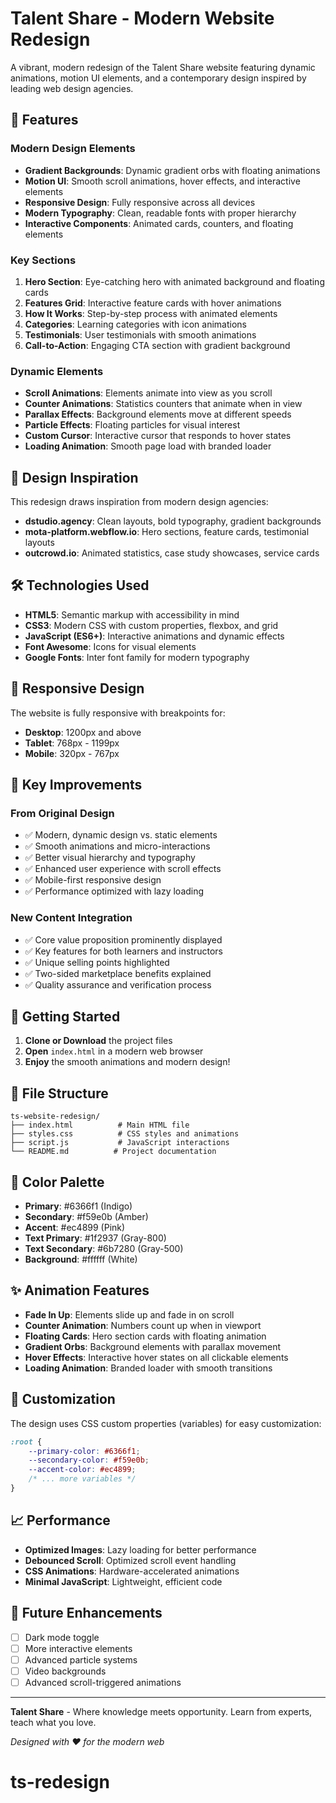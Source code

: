 # Talent Share - Modern Website Redesign

A vibrant, modern redesign of the Talent Share website featuring dynamic animations, motion UI elements, and a contemporary design inspired by leading web design agencies.

## 🚀 Features

### Modern Design Elements
- **Gradient Backgrounds**: Dynamic gradient orbs with floating animations
- **Motion UI**: Smooth scroll animations, hover effects, and interactive elements
- **Responsive Design**: Fully responsive across all devices
- **Modern Typography**: Clean, readable fonts with proper hierarchy
- **Interactive Components**: Animated cards, counters, and floating elements

### Key Sections
1. **Hero Section**: Eye-catching hero with animated background and floating cards
2. **Features Grid**: Interactive feature cards with hover animations
3. **How It Works**: Step-by-step process with animated elements
4. **Categories**: Learning categories with icon animations
5. **Testimonials**: User testimonials with smooth animations
6. **Call-to-Action**: Engaging CTA section with gradient background

### Dynamic Elements
- **Scroll Animations**: Elements animate into view as you scroll
- **Counter Animations**: Statistics counters that animate when in view
- **Parallax Effects**: Background elements move at different speeds
- **Particle Effects**: Floating particles for visual interest
- **Custom Cursor**: Interactive cursor that responds to hover states
- **Loading Animation**: Smooth page load with branded loader

## 🎨 Design Inspiration

This redesign draws inspiration from modern design agencies:

- **dstudio.agency**: Clean layouts, bold typography, gradient backgrounds
- **mota-platform.webflow.io**: Hero sections, feature cards, testimonial layouts
- **outcrowd.io**: Animated statistics, case study showcases, service cards

## 🛠️ Technologies Used

- **HTML5**: Semantic markup with accessibility in mind
- **CSS3**: Modern CSS with custom properties, flexbox, and grid
- **JavaScript (ES6+)**: Interactive animations and dynamic effects
- **Font Awesome**: Icons for visual elements
- **Google Fonts**: Inter font family for modern typography

## 📱 Responsive Design

The website is fully responsive with breakpoints for:
- **Desktop**: 1200px and above
- **Tablet**: 768px - 1199px
- **Mobile**: 320px - 767px

## 🎯 Key Improvements

### From Original Design
- ✅ Modern, dynamic design vs. static elements
- ✅ Smooth animations and micro-interactions
- ✅ Better visual hierarchy and typography
- ✅ Enhanced user experience with scroll effects
- ✅ Mobile-first responsive design
- ✅ Performance optimized with lazy loading

### New Content Integration
- ✅ Core value proposition prominently displayed
- ✅ Key features for both learners and instructors
- ✅ Unique selling points highlighted
- ✅ Two-sided marketplace benefits explained
- ✅ Quality assurance and verification process

## 🚀 Getting Started

1. **Clone or Download** the project files
2. **Open** `index.html` in a modern web browser
3. **Enjoy** the smooth animations and modern design!

## 📁 File Structure

```
ts-website-redesign/
├── index.html          # Main HTML file
├── styles.css          # CSS styles and animations
├── script.js           # JavaScript interactions
└── README.md          # Project documentation
```

## 🎨 Color Palette

- **Primary**: #6366f1 (Indigo)
- **Secondary**: #f59e0b (Amber)
- **Accent**: #ec4899 (Pink)
- **Text Primary**: #1f2937 (Gray-800)
- **Text Secondary**: #6b7280 (Gray-500)
- **Background**: #ffffff (White)

## ✨ Animation Features

- **Fade In Up**: Elements slide up and fade in on scroll
- **Counter Animation**: Numbers count up when in viewport
- **Floating Cards**: Hero section cards with floating animation
- **Gradient Orbs**: Background elements with parallax movement
- **Hover Effects**: Interactive hover states on all clickable elements
- **Loading Animation**: Branded loader with smooth transitions

## 🔧 Customization

The design uses CSS custom properties (variables) for easy customization:

```css
:root {
    --primary-color: #6366f1;
    --secondary-color: #f59e0b;
    --accent-color: #ec4899;
    /* ... more variables */
}
```

## 📈 Performance

- **Optimized Images**: Lazy loading for better performance
- **Debounced Scroll**: Optimized scroll event handling
- **CSS Animations**: Hardware-accelerated animations
- **Minimal JavaScript**: Lightweight, efficient code

## 🌟 Future Enhancements

- [ ] Dark mode toggle
- [ ] More interactive elements
- [ ] Advanced particle systems
- [ ] Video backgrounds
- [ ] Advanced scroll-triggered animations

---

**Talent Share** - Where knowledge meets opportunity. Learn from experts, teach what you love.

*Designed with ❤️ for the modern web*
# ts-redesign
